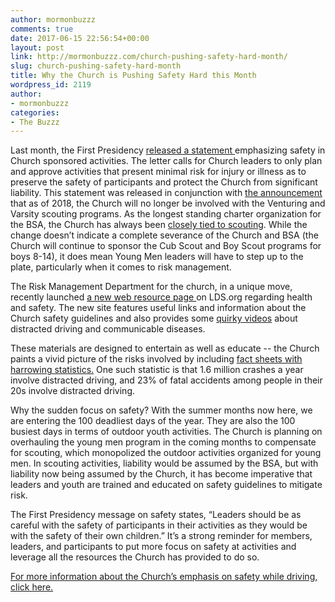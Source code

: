 ```yaml
---
author: mormonbuzzz
comments: true
date: 2017-06-15 22:56:54+00:00
layout: post
link: http://mormonbuzzz.com/church-pushing-safety-hard-month/
slug: church-pushing-safety-hard-month
title: Why the Church is Pushing Safety Hard this Month
wordpress_id: 2119
author:
- mormonbuzzz
categories:
- The Buzzz
---
```


Last month, the First Presidency [released a statement ](https://www.lds.org/callings/church-safety-and-health/first-presidency-letter?lang=eng)emphasizing safety in Church sponsored activities. The letter calls for Church leaders to only plan and approve activities that present minimal risk for injury or illness as to preserve the safety of participants and protect the Church from significant liability. This statement was released in conjunction with [the announcement ](https://www.lds.org/bc/content/shared/content/english/pdf/callings/young-men/14920_000_letter.pdf?lang=eng)that as of 2018, the Church will no longer be involved with the Venturing and Varsity scouting programs. As the longest standing charter organization for the BSA, the Church has always been [closely tied to scouting](http://mormonbuzzz.com/the-church-wasnt-prepared-to-leave-behind-scouting/). While the change doesn’t indicate a complete severance of the Church and BSA (the Church will continue to sponsor the Cub Scout and Boy Scout programs for boys 8-14), it does mean Young Men leaders will have to step up to the plate, particularly when it comes to risk management. 

The Risk Management Department for the church, in a unique move, recently launched [a new web resource page ](https://www.lds.org/callings/church-safety-and-health?lang=eng)on LDS.org regarding health and safety. The new site features useful links and information about the Church safety guidelines and also provides some [quirky videos](https://www.lds.org/callings/church-safety-and-health/training-and-video-resources?lang=eng) about distracted driving and communicable diseases.

These materials are designed to entertain as well as educate -- the Church paints a vivid picture of the risks involved by including [fact sheets with harrowing statistics.](https://www.lds.org/callings/church-safety-and-health/distracted-driving/by-the-numbers?lang=eng) One such statistic is that 1.6 million crashes a year involve distracted driving, and 23% of fatal accidents among people in their 20s involve distracted driving.

Why the sudden focus on safety? With the summer months now here, we are entering the 100 deadliest days of the year. They are also the 100 busiest days in terms of outdoor youth activities. The Church is planning on overhauling the young men program in the coming months to compensate for scouting, which monopolized the outdoor activities organized for young men. In scouting activities, liability would be assumed by the BSA, but with liability now being assumed by the Church, it has become imperative that leaders and youth are trained and educated on safety guidelines to mitigate risk.

The First Presidency message on safety states, “Leaders should be as careful with the safety of participants in their activities as they would be with the safety of their own children.” It’s a strong reminder for members, leaders, and participants to put more focus on safety at activities and leverage all the resources the Church has provided to do so.

[For more information about the Church’s emphasis on safety while driving, click here.](https://www.lds.org/callings/church-safety-and-health/distracted-driving?lang=eng)

